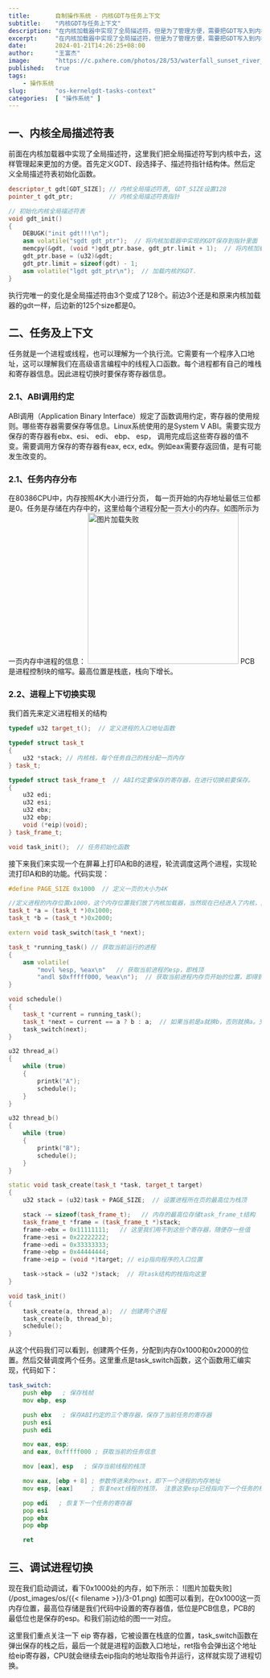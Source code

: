 ```yaml
---
title:       自制操作系统 - 内核GDT与任务上下文
subtitle:    "内核GDT与任务上下文"
description: "在内核加载器中实现了全局描述符，但是为了管理方便，需要把GDT写入到内核中，另外本文将介绍任务如何进行上下文切换的，从交替打印A和B来感受下进程切换的原理。"
excerpt:     "在内核加载器中实现了全局描述符，但是为了管理方便，需要把GDT写入到内核中，另外本文将介绍任务如何进行上下文切换的，从交替打印A和B来感受下进程切换的原理。"
date:        2024-01-21T14:26:25+08:00
author:      "王富杰"
image:       "https://c.pxhere.com/photos/28/53/waterfall_sunset_river_water_sky-140382.jpg!d"
published:   true
tags:
    - 操作系统
slug:        "os-kernelgdt-tasks-context"
categories:  [ "操作系统" ]
---
```


## 一、内核全局描述符表
前面在内核加载器中实现了全局描述符，这里我们把全局描述符写到内核中去，这样管理起来更加的方便。首先定义GDT、段选择子、描述符指针结构体。然后定义全局描述符表初始化函数。
```cpp
descriptor_t gdt[GDT_SIZE]; // 内核全局描述符表, GDT_SIZE设置128
pointer_t gdt_ptr;          // 内核全局描述符表指针

// 初始化内核全局描述符表
void gdt_init()
{
    DEBUGK("init gdt!!!\n");
    asm volatile("sgdt gdt_ptr");  // 将内核加载器中实现的GDT保存到指针里面
    memcpy(&gdt, (void *)gdt_ptr.base, gdt_ptr.limit + 1);  // 将内核加载器的描述符表拷贝到内核的 gdt 里面
    gdt_ptr.base = (u32)&gdt;         
    gdt_ptr.limit = sizeof(gdt) - 1;
    asm volatile("lgdt gdt_ptr\n");  // 加载内核的GDT.
}
```
执行完唯一的变化是全局描述符由3个变成了128个。前边3个还是和原来内核加载器的gdt一样，后边新的125个size都是0。


## 二、任务及上下文
任务就是一个进程或线程，也可以理解为一个执行流。它需要有一个程序入口地址，这可以理解我们在高级语言编程中的线程入口函数。每个进程都有自己的堆栈和寄存器信息。因此进程切换时要保存寄存器信息。

### 2.1、ABI调用约定
ABI调用（Application Binary Interface）规定了函数调用约定，寄存器的使用规则。哪些寄存器需要保存等信息。Linux系统使用的是System V ABI。需要实现方保存的寄存器有ebx、esi、 edi、 ebp、 esp， 调用完成后这些寄存器的值不变。需要调用方保存的寄存器有eax, ecx, edx。例如eax需要存返回值，是有可能发生改变的。

### 2.1、任务内存分布
在80386CPU中，内存按照4K大小进行分页， 每一页开始的内存地址最低三位都是0。任务是存储在内存中的，这里给每个进程分配一页大小的内存。如图所示为一页内存中进程的信息：
<rawhtml>
<img src="/post_images/os/{{< filename >}}/2.1-01.png" alt="图片加载失败" width="300"/>
</rawhtml>
PCB是进程控制块的缩写。最高位置是栈底，栈向下增长。

### 2.2、进程上下切换实现
我们首先来定义进程相关的结构
```cpp
typedef u32 target_t();  // 定义进程的入口地址函数

typedef struct task_t
{
    u32 *stack; // 内核栈，每个任务自己的栈分配一页内存
} task_t;

typedef struct task_frame_t  // ABI约定要保存的寄存器，在进行切换前要保存。
{
    u32 edi;
    u32 esi;
    u32 ebx;
    u32 ebp;
    void (*eip)(void);
} task_frame_t;

void task_init();  // 任务初始化函数
```
接下来我们来实现一个在屏幕上打印A和B的进程，轮流调度这两个进程，实现轮流打印A和B的功能。代码实现：
```cpp
#define PAGE_SIZE 0x1000  // 定义一页的大小为4K

//定义进程的内存位置x1000，这个内存位置我们放了内核加载器，当然现在已经进入了内核，内核加载器已经没用了
task_t *a = (task_t *)0x1000;  
task_t *b = (task_t *)0x2000;

extern void task_switch(task_t *next);

task_t *running_task() // 获取当前运行的进程
{
    asm volatile(
        "movl %esp, %eax\n"   // 获取当前进程的esp，即栈顶
        "andl $0xfffff000, %eax\n");  // 获取当前进程内存页开始的位置，即得到当前进程内存所在页
}

void schedule()
{
    task_t *current = running_task();
    task_t *next = current == a ? b : a;  // 如果当前是a就换b，否则就换a。交替执行
    task_switch(next);
}

u32 thread_a()
{
    while (true)
    {
        printk("A");
        schedule();
    }
}

u32 thread_b()
{
    while (true)
    {
        printk("B");
        schedule();
    }
}

static void task_create(task_t *task, target_t target)
{
    u32 stack = (u32)task + PAGE_SIZE;  // 设置进程所在页的最高位为栈顶

    stack -= sizeof(task_frame_t);   // 内存的最高位存储task_frame_t结构
    task_frame_t *frame = (task_frame_t *)stack;
    frame->ebx = 0x11111111;   // 这里我们用不到这些个寄存器，随便存一些值
    frame->esi = 0x22222222;
    frame->edi = 0x33333333;
    frame->ebp = 0x44444444;
    frame->eip = (void *)target; // eip指向程序的入口位置

    task->stack = (u32 *)stack;  // 将task结构的栈指向这里
}

void task_init()
{
    task_create(a, thread_a);  // 创建两个进程
    task_create(b, thread_b);
    schedule();
}
```
从这个代码我们可以看到，创建两个任务，分配到内存0x1000和0x2000的位置。然后交替调度两个任务。这里重点是task_switch函数，这个函数用汇编实现，代码如下：
```asm
task_switch:
    push ebp   ; 保存栈帧
    mov ebp, esp

    push ebx   ; 保存ABI约定的三个寄存器，保存了当前任务的寄存器
    push esi
    push edi

    mov eax, esp;
    and eax, 0xfffff000 ; 获取当前的任务信息

    mov [eax], esp   ; 保存当前线程的栈顶

    mov eax, [ebp + 8] ; 参数传进来的next，即下一个进程的内存地址
    mov esp, [eax]     ; 恢复next线程的栈顶， 注意这里esp已经指向下一个任务的栈顶了

    pop edi   ; 恢复下一个任务的寄存器
    pop esi
    pop ebx
    pop ebp

    ret
```

## 三、调试进程切换
现在我们启动调试，看下0x1000处的内存，如下所示：
![图片加载失败](/post_images/os/{{< filename >}}/3-01.png)
如图可以看到，在0x1000这一页内存位置，最高位存储是我们代码中设置的寄存器值，低位是PCB信息，PCB的最低位也是保存的esp。和我们前边给的图一一对应。

这里我们重点关注一下 eip 寄存器，它被设置在栈底的位置，task_switch函数在弹出保存的栈之后，最后一个就是进程的函数入口地址，ret指令会弹出这个地址给eip寄存器，CPU就会继续去eip指向的地址取指令并运行，这样就实现了进程切换。

